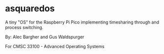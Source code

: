 # asquaredos

A tiny "OS" for the Raspberry Pi Pico implementing timesharing through and
process switching.

By: Alec Bargher and Gus Waldspurger

For CMSC 33100 - Advanced Operating Systems

